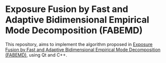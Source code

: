 # Exposure Fusion by Fast and Adaptive Bidimensional Empirical Mode Decomposition (FABEMD)

This repository, aims to implement the algorithm proposed in [Exposure Fusion by Fast and Adaptive Bidimensional Empirical Mode Decomposition (FABEMD)](https://github.com/ilou89/Multiexposure_Image_Fusion/blob/master/Exposure_fusion_by_FABEMD.pdf), using Qt and C++.

